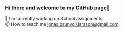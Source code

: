 ### Hi there and welcome to my GitHub page👋 

🔭 I’m currently working on School assignments.  
📫 How to reach me jonas.brunvoll.larsson@gmail.com. 


<!--
**jonasbrunvoll/jonasbrunvoll** is a ✨ _special_ ✨ repository because its `README.md` (this file) appears on your GitHub profile.

Here are some ideas to get you started:

- 🔭 I’m currently working on ...
- 🌱 I’m currently learning ...
- 👯 I’m looking to collaborate on ...
- 🤔 I’m looking for help with ...
- 💬 Ask me about ...
 - 📫 How to reach me: ...
- 😄 Pronouns: ...
- ⚡ Fun fact: ...
-->
